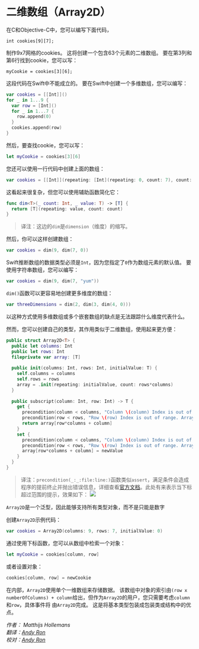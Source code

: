 # 二维数组（Array2D）

在C和Objective-C中，您可以编写下面代码，

	int cookies[9][7];
	
制作9x7网格的cookies。 这将创建一个包含63个元素的二维数组。 要在第3列和第6行找到cookie，您可以写：

	myCookie = cookies[3][6];
	
这段代码在Swift中不能成立的。 要在Swift中创建一个多维数组，您可以编写：

```swift
var cookies = [[Int]]()
for _ in 1...9 {
  var row = [Int]()
  for _ in 1...7 {
    row.append(0)
  }
  cookies.append(row)
}
```

然后，要查找cookie，您可以写：

```swift
let myCookie = cookies[3][6]
```

您还可以使用一行代码中创建上面的数组：

```swift
var cookies = [[Int]](repeating: [Int](repeating: 0, count: 7), count: 9)
```

这看起来很复杂，但您可以使用辅助函数简化它：

```swift
func dim<T>(_ count: Int, _ value: T) -> [T] {
  return [T](repeating: value, count: count)
}
```
> 译注：这边的`dim`是`dimension`（维度）的缩写。

然后，你可以这样创建数组：

```swift
var cookies = dim(9, dim(7, 0))
```

Swift推断数组的数据类型必须是`Int`，因为您指定了`0`作为数组元素的默认值。 要使用字符串数组，您可以编写：

```swift
var cookies = dim(9, dim(7, "yum"))
```

`dim()`函数可以更容易地创建更多维度的数组：

```swift
var threeDimensions = dim(2, dim(3, dim(4, 0)))
```

以这种方式使用多维数组或多个嵌套数组的缺点是无法跟踪什么维度代表什么。

然而，您可以创建自己的类型，其作用类似于二维数组，使用起来更方便：

```swift
public struct Array2D<T> {
  public let columns: Int
  public let rows: Int
  fileprivate var array: [T]
  
  public init(columns: Int, rows: Int, initialValue: T) {
    self.columns = columns
    self.rows = rows
    array = .init(repeating: initialValue, count: rows*columns)
  }
  
  public subscript(column: Int, row: Int) -> T {
    get {
      precondition(column < columns, "Column \(column) Index is out of range. Array<T>(columns: \(columns), rows:\(rows))")
      precondition(row < rows, "Row \(row) Index is out of range. Array<T>(columns: \(columns), rows:\(rows))")
      return array[row*columns + column]
    }
    set {
      precondition(column < columns, "Column \(column) Index is out of range. Array<T>(columns: \(columns), rows:\(rows))")
      precondition(row < rows, "Row \(row) Index is out of range. Array<T>(columns: \(columns), rows:\(rows))")
      array[row*columns + column] = newValue
    }
  }
}
```

> 译注：`precondition(_:_:file:line:)`函数类似`assert`，满足条件会造成程序的提前终止并抛出错误信息，详细查看[官方文档](https://developer.apple.com/documentation/swift/1540960-precondition)。此处有来表示当下标超过范围的提示，效果如下：
![](https://upload-images.jianshu.io/upload_images/1678135-23c580bf5f081edc.jpg?imageMogr2/auto-orient/strip%7CimageView2/2/w/1240)


`Array2D`是一个泛型，因此能够支持所有类型对象，而不是只能是数字

创建`Array2D`示例代码：

```swift
var cookies = Array2D(columns: 9, rows: 7, initialValue: 0)
```

通过使用下标函数，您可以从数组中检索一个对象：

```swift
let myCookie = cookies[column, row]
```

或者设置对象：

```swift
cookies[column, row] = newCookie
```

在内部，`Array2D`使用单个一维数组来存储数据。 该数组中对象的索引由`(row x numberOfColumns) + column`给出，但作为`Array2D`的用户，您只需要考虑`column`和`row`，具体事件将 由`Array2D`完成。 这是将基本类型包装成包装类或结构中的优点。


*作者： Matthijs Hollemans*  
*翻译：[Andy Ron](https://github.com/andyRon)*  
*校对：[Andy Ron](https://github.com/andyRon)*
